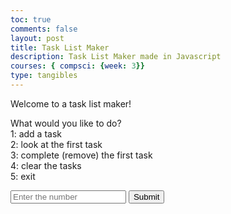 ```yaml
---
toc: true
comments: false
layout: post
title: Task List Maker
description: Task List Maker made in Javascript
courses: { compsci: {week: 3}}
type: tangibles
---
```



<html lang="en">
<head>
    <meta charset="UTF-8">
    <meta name="viewport" content="width=device-width, initial-scale=1.0">
    <title>Task List Maker</title>
</head>
<body>
    <p>Welcome to a task list maker!</p>
    <p>What would you like to do?<br />
    1: add a task<br />
    2: look at the first task<br />
    3: complete (remove) the first task<br />
    4: clear the tasks<br />
    5: exit</p>
    <!-- <p>What would you like to do?</p>
    <p>1: add a task</p>
    <p>2: look at the first task</p>
    <p>3: complete (remove) the first task</p>
    <p>4: clear the tasks</p>
    <p>5: exit</p> -->
    <div id="output"></div>
    <input type="text" id="input" placeholder="Enter the number">
    <button id="clickButton" onclick="processInput()">Submit</button>
<script>
let condition = true;
let tasksQueue = [];
var button = document.getElementById("Submit")
function printMessage(message) {
document.getElementById('output').innerHTML += message + '<br>';
}
function hideInput() {
var input = document.getElementById("input");
input.style.display = "none";
}
function hideButton(buttonId) {
    var button = document.getElementById(buttonId);
    if (button) {
        button.style.display = "none";
    } else {
        console.error("Button with ID '" + buttonId + "' not found.");
    }
}
function processInput() {
let taskNum = parseInt(document.getElementById('input').value);
if (taskNum === 1) {
    let newTask = prompt("Enter your task:");
    tasksQueue.push(newTask);
    printMessage(`Task ${newTask} added!`);
} else if (taskNum === 2) {
    if (tasksQueue.length === 0) {
        printMessage("No tasks in the list.");
    } else {
        printMessage(`Your first task is ${tasksQueue[0]}.`);
    }
} else if (taskNum === 3) {
    if (tasksQueue.length === 0) {
        printMessage("No tasks in the list.");
    } else {
        printMessage(`You completed/removed the task ${tasksQueue[0]}.`);
        tasksQueue.shift();
    }
} else if (taskNum === 4) {
    tasksQueue.length = 0;
    printMessage("All tasks are cleared!");
} else if (taskNum === 5) {
    printMessage("Goodbye!");
    condition = false;
    hideButton("clickButton");
    hideInput();
} else {
    printMessage("Invalid number entered. Please try again.");
}
}
</script>
</body>
</html>